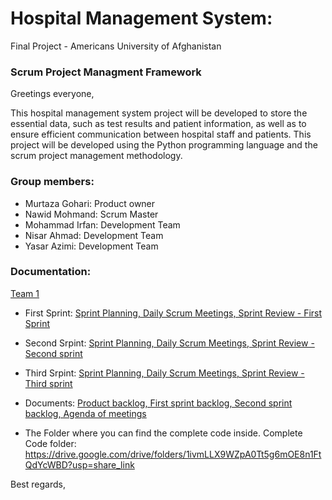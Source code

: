 # Hospital Management System:  
Final Project - Americans University of Afghanistan 
### Scrum Project Managment Framework

Greetings everyone,

This hospital management system project will be developed to store the essential data, such as test results and patient information, as well as to ensure efficient communication between hospital staff and patients. This project will be developed using the Python programming language and the scrum project management methodology.
 
 ### Group members:
 
- Murtaza Gohari: Product owner
- Nawid Mohmand: Scrum Master 
- Mohammad Irfan: Development Team 
- Nisar Ahmad: Development Team 
- Yasar Azimi: Development Team 

### Documentation: 

[Team 1](https://drive.google.com/drive/folders/1enKESpgqRQJw4w4OiEZc9NU3L-Jf641z?usp=share_link)
- First Sprint: [Sprint Planning, Daily Scrum Meetings, Sprint Review - First Sprint](https://drive.google.com/drive/folders/1cIk7QXqwXhJ8vZqwfImo9nNdgOSyeSE-?usp=share_link)
- Second Srpint: [Sprint Planning, Daily Scrum Meetings, Sprint Review - Second sprint](https://drive.google.com/drive/folders/1gzV-Q19g9bkRgNhZ-02PsrwIUongsQXd?usp=share_link)
- Third Srpint: [Sprint Planning, Daily Scrum Meetings, Sprint Review - Third sprint](https://drive.google.com/drive/folders/1TOHqp6MpzgsPfy1KhjTifw3iwkNwQu1H?usp=share_link)
- Documents: [Product backlog, First sprint backlog, Second sprint backlog, Agenda of meetings](https://drive.google.com/drive/folders/1dwH1Jurq9mWLKrFvtxX5y1-qqExt2Xhh?usp=share_link)

- The Folder where you can find the complete code inside.
Complete Code folder: https://drive.google.com/drive/folders/1ivmLLX9WZpA0Tt5g6mOE8n1FtQdYcWBD?usp=share_link

 Best regards,
